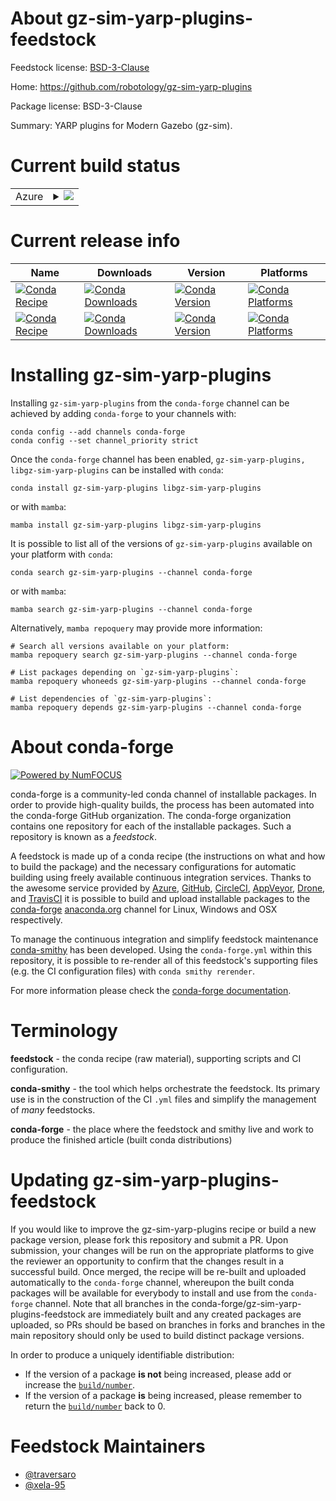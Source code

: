 About gz-sim-yarp-plugins-feedstock
===================================

Feedstock license: [BSD-3-Clause](https://github.com/conda-forge/gz-sim-yarp-plugins-feedstock/blob/main/LICENSE.txt)

Home: https://github.com/robotology/gz-sim-yarp-plugins

Package license: BSD-3-Clause

Summary: YARP plugins for Modern Gazebo (gz-sim).

Current build status
====================


<table>
    
  <tr>
    <td>Azure</td>
    <td>
      <details>
        <summary>
          <a href="https://dev.azure.com/conda-forge/feedstock-builds/_build/latest?definitionId=22080&branchName=main">
            <img src="https://dev.azure.com/conda-forge/feedstock-builds/_apis/build/status/gz-sim-yarp-plugins-feedstock?branchName=main">
          </a>
        </summary>
        <table>
          <thead><tr><th>Variant</th><th>Status</th></tr></thead>
          <tbody><tr>
              <td>linux_64_GZ_DISTRO_VARIANTharmonic</td>
              <td>
                <a href="https://dev.azure.com/conda-forge/feedstock-builds/_build/latest?definitionId=22080&branchName=main">
                  <img src="https://dev.azure.com/conda-forge/feedstock-builds/_apis/build/status/gz-sim-yarp-plugins-feedstock?branchName=main&jobName=linux&configuration=linux%20linux_64_GZ_DISTRO_VARIANTharmonic" alt="variant">
                </a>
              </td>
            </tr><tr>
              <td>linux_64_GZ_DISTRO_VARIANTionic</td>
              <td>
                <a href="https://dev.azure.com/conda-forge/feedstock-builds/_build/latest?definitionId=22080&branchName=main">
                  <img src="https://dev.azure.com/conda-forge/feedstock-builds/_apis/build/status/gz-sim-yarp-plugins-feedstock?branchName=main&jobName=linux&configuration=linux%20linux_64_GZ_DISTRO_VARIANTionic" alt="variant">
                </a>
              </td>
            </tr><tr>
              <td>linux_aarch64_GZ_DISTRO_VARIANTharmonic</td>
              <td>
                <a href="https://dev.azure.com/conda-forge/feedstock-builds/_build/latest?definitionId=22080&branchName=main">
                  <img src="https://dev.azure.com/conda-forge/feedstock-builds/_apis/build/status/gz-sim-yarp-plugins-feedstock?branchName=main&jobName=linux&configuration=linux%20linux_aarch64_GZ_DISTRO_VARIANTharmonic" alt="variant">
                </a>
              </td>
            </tr><tr>
              <td>linux_aarch64_GZ_DISTRO_VARIANTionic</td>
              <td>
                <a href="https://dev.azure.com/conda-forge/feedstock-builds/_build/latest?definitionId=22080&branchName=main">
                  <img src="https://dev.azure.com/conda-forge/feedstock-builds/_apis/build/status/gz-sim-yarp-plugins-feedstock?branchName=main&jobName=linux&configuration=linux%20linux_aarch64_GZ_DISTRO_VARIANTionic" alt="variant">
                </a>
              </td>
            </tr><tr>
              <td>linux_ppc64le_GZ_DISTRO_VARIANTharmonic</td>
              <td>
                <a href="https://dev.azure.com/conda-forge/feedstock-builds/_build/latest?definitionId=22080&branchName=main">
                  <img src="https://dev.azure.com/conda-forge/feedstock-builds/_apis/build/status/gz-sim-yarp-plugins-feedstock?branchName=main&jobName=linux&configuration=linux%20linux_ppc64le_GZ_DISTRO_VARIANTharmonic" alt="variant">
                </a>
              </td>
            </tr><tr>
              <td>linux_ppc64le_GZ_DISTRO_VARIANTionic</td>
              <td>
                <a href="https://dev.azure.com/conda-forge/feedstock-builds/_build/latest?definitionId=22080&branchName=main">
                  <img src="https://dev.azure.com/conda-forge/feedstock-builds/_apis/build/status/gz-sim-yarp-plugins-feedstock?branchName=main&jobName=linux&configuration=linux%20linux_ppc64le_GZ_DISTRO_VARIANTionic" alt="variant">
                </a>
              </td>
            </tr><tr>
              <td>osx_64_GZ_DISTRO_VARIANTharmonic</td>
              <td>
                <a href="https://dev.azure.com/conda-forge/feedstock-builds/_build/latest?definitionId=22080&branchName=main">
                  <img src="https://dev.azure.com/conda-forge/feedstock-builds/_apis/build/status/gz-sim-yarp-plugins-feedstock?branchName=main&jobName=osx&configuration=osx%20osx_64_GZ_DISTRO_VARIANTharmonic" alt="variant">
                </a>
              </td>
            </tr><tr>
              <td>osx_64_GZ_DISTRO_VARIANTionic</td>
              <td>
                <a href="https://dev.azure.com/conda-forge/feedstock-builds/_build/latest?definitionId=22080&branchName=main">
                  <img src="https://dev.azure.com/conda-forge/feedstock-builds/_apis/build/status/gz-sim-yarp-plugins-feedstock?branchName=main&jobName=osx&configuration=osx%20osx_64_GZ_DISTRO_VARIANTionic" alt="variant">
                </a>
              </td>
            </tr><tr>
              <td>osx_arm64_GZ_DISTRO_VARIANTharmonic</td>
              <td>
                <a href="https://dev.azure.com/conda-forge/feedstock-builds/_build/latest?definitionId=22080&branchName=main">
                  <img src="https://dev.azure.com/conda-forge/feedstock-builds/_apis/build/status/gz-sim-yarp-plugins-feedstock?branchName=main&jobName=osx&configuration=osx%20osx_arm64_GZ_DISTRO_VARIANTharmonic" alt="variant">
                </a>
              </td>
            </tr><tr>
              <td>osx_arm64_GZ_DISTRO_VARIANTionic</td>
              <td>
                <a href="https://dev.azure.com/conda-forge/feedstock-builds/_build/latest?definitionId=22080&branchName=main">
                  <img src="https://dev.azure.com/conda-forge/feedstock-builds/_apis/build/status/gz-sim-yarp-plugins-feedstock?branchName=main&jobName=osx&configuration=osx%20osx_arm64_GZ_DISTRO_VARIANTionic" alt="variant">
                </a>
              </td>
            </tr><tr>
              <td>win_64_GZ_DISTRO_VARIANTharmonic</td>
              <td>
                <a href="https://dev.azure.com/conda-forge/feedstock-builds/_build/latest?definitionId=22080&branchName=main">
                  <img src="https://dev.azure.com/conda-forge/feedstock-builds/_apis/build/status/gz-sim-yarp-plugins-feedstock?branchName=main&jobName=win&configuration=win%20win_64_GZ_DISTRO_VARIANTharmonic" alt="variant">
                </a>
              </td>
            </tr><tr>
              <td>win_64_GZ_DISTRO_VARIANTionic</td>
              <td>
                <a href="https://dev.azure.com/conda-forge/feedstock-builds/_build/latest?definitionId=22080&branchName=main">
                  <img src="https://dev.azure.com/conda-forge/feedstock-builds/_apis/build/status/gz-sim-yarp-plugins-feedstock?branchName=main&jobName=win&configuration=win%20win_64_GZ_DISTRO_VARIANTionic" alt="variant">
                </a>
              </td>
            </tr>
          </tbody>
        </table>
      </details>
    </td>
  </tr>
</table>

Current release info
====================

| Name | Downloads | Version | Platforms |
| --- | --- | --- | --- |
| [![Conda Recipe](https://img.shields.io/badge/recipe-gz--sim--yarp--plugins-green.svg)](https://anaconda.org/conda-forge/gz-sim-yarp-plugins) | [![Conda Downloads](https://img.shields.io/conda/dn/conda-forge/gz-sim-yarp-plugins.svg)](https://anaconda.org/conda-forge/gz-sim-yarp-plugins) | [![Conda Version](https://img.shields.io/conda/vn/conda-forge/gz-sim-yarp-plugins.svg)](https://anaconda.org/conda-forge/gz-sim-yarp-plugins) | [![Conda Platforms](https://img.shields.io/conda/pn/conda-forge/gz-sim-yarp-plugins.svg)](https://anaconda.org/conda-forge/gz-sim-yarp-plugins) |
| [![Conda Recipe](https://img.shields.io/badge/recipe-libgz--sim--yarp--plugins-green.svg)](https://anaconda.org/conda-forge/libgz-sim-yarp-plugins) | [![Conda Downloads](https://img.shields.io/conda/dn/conda-forge/libgz-sim-yarp-plugins.svg)](https://anaconda.org/conda-forge/libgz-sim-yarp-plugins) | [![Conda Version](https://img.shields.io/conda/vn/conda-forge/libgz-sim-yarp-plugins.svg)](https://anaconda.org/conda-forge/libgz-sim-yarp-plugins) | [![Conda Platforms](https://img.shields.io/conda/pn/conda-forge/libgz-sim-yarp-plugins.svg)](https://anaconda.org/conda-forge/libgz-sim-yarp-plugins) |

Installing gz-sim-yarp-plugins
==============================

Installing `gz-sim-yarp-plugins` from the `conda-forge` channel can be achieved by adding `conda-forge` to your channels with:

```
conda config --add channels conda-forge
conda config --set channel_priority strict
```

Once the `conda-forge` channel has been enabled, `gz-sim-yarp-plugins, libgz-sim-yarp-plugins` can be installed with `conda`:

```
conda install gz-sim-yarp-plugins libgz-sim-yarp-plugins
```

or with `mamba`:

```
mamba install gz-sim-yarp-plugins libgz-sim-yarp-plugins
```

It is possible to list all of the versions of `gz-sim-yarp-plugins` available on your platform with `conda`:

```
conda search gz-sim-yarp-plugins --channel conda-forge
```

or with `mamba`:

```
mamba search gz-sim-yarp-plugins --channel conda-forge
```

Alternatively, `mamba repoquery` may provide more information:

```
# Search all versions available on your platform:
mamba repoquery search gz-sim-yarp-plugins --channel conda-forge

# List packages depending on `gz-sim-yarp-plugins`:
mamba repoquery whoneeds gz-sim-yarp-plugins --channel conda-forge

# List dependencies of `gz-sim-yarp-plugins`:
mamba repoquery depends gz-sim-yarp-plugins --channel conda-forge
```


About conda-forge
=================

[![Powered by
NumFOCUS](https://img.shields.io/badge/powered%20by-NumFOCUS-orange.svg?style=flat&colorA=E1523D&colorB=007D8A)](https://numfocus.org)

conda-forge is a community-led conda channel of installable packages.
In order to provide high-quality builds, the process has been automated into the
conda-forge GitHub organization. The conda-forge organization contains one repository
for each of the installable packages. Such a repository is known as a *feedstock*.

A feedstock is made up of a conda recipe (the instructions on what and how to build
the package) and the necessary configurations for automatic building using freely
available continuous integration services. Thanks to the awesome service provided by
[Azure](https://azure.microsoft.com/en-us/services/devops/), [GitHub](https://github.com/),
[CircleCI](https://circleci.com/), [AppVeyor](https://www.appveyor.com/),
[Drone](https://cloud.drone.io/welcome), and [TravisCI](https://travis-ci.com/)
it is possible to build and upload installable packages to the
[conda-forge](https://anaconda.org/conda-forge) [anaconda.org](https://anaconda.org/)
channel for Linux, Windows and OSX respectively.

To manage the continuous integration and simplify feedstock maintenance
[conda-smithy](https://github.com/conda-forge/conda-smithy) has been developed.
Using the ``conda-forge.yml`` within this repository, it is possible to re-render all of
this feedstock's supporting files (e.g. the CI configuration files) with ``conda smithy rerender``.

For more information please check the [conda-forge documentation](https://conda-forge.org/docs/).

Terminology
===========

**feedstock** - the conda recipe (raw material), supporting scripts and CI configuration.

**conda-smithy** - the tool which helps orchestrate the feedstock.
                   Its primary use is in the construction of the CI ``.yml`` files
                   and simplify the management of *many* feedstocks.

**conda-forge** - the place where the feedstock and smithy live and work to
                  produce the finished article (built conda distributions)


Updating gz-sim-yarp-plugins-feedstock
======================================

If you would like to improve the gz-sim-yarp-plugins recipe or build a new
package version, please fork this repository and submit a PR. Upon submission,
your changes will be run on the appropriate platforms to give the reviewer an
opportunity to confirm that the changes result in a successful build. Once
merged, the recipe will be re-built and uploaded automatically to the
`conda-forge` channel, whereupon the built conda packages will be available for
everybody to install and use from the `conda-forge` channel.
Note that all branches in the conda-forge/gz-sim-yarp-plugins-feedstock are
immediately built and any created packages are uploaded, so PRs should be based
on branches in forks and branches in the main repository should only be used to
build distinct package versions.

In order to produce a uniquely identifiable distribution:
 * If the version of a package **is not** being increased, please add or increase
   the [``build/number``](https://docs.conda.io/projects/conda-build/en/latest/resources/define-metadata.html#build-number-and-string).
 * If the version of a package **is** being increased, please remember to return
   the [``build/number``](https://docs.conda.io/projects/conda-build/en/latest/resources/define-metadata.html#build-number-and-string)
   back to 0.

Feedstock Maintainers
=====================

* [@traversaro](https://github.com/traversaro/)
* [@xela-95](https://github.com/xela-95/)


<!-- dummy commit to enable rerendering -->


